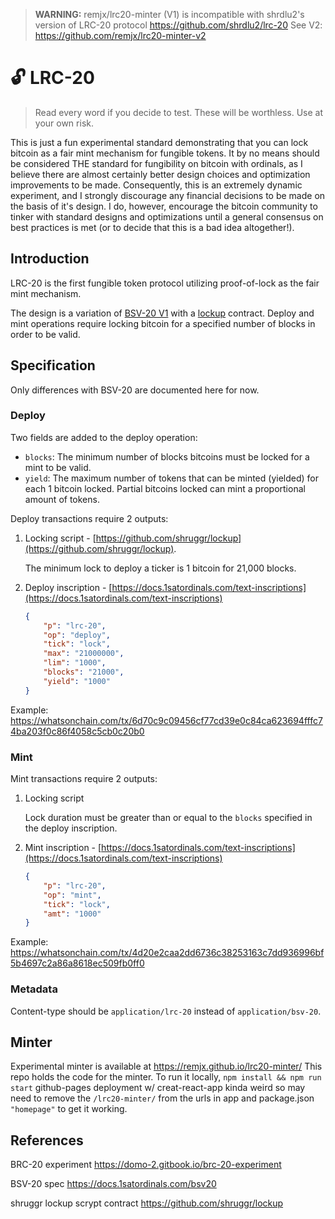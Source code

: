 > **WARNING:** remjx/lrc20-minter (V1) is incompatible with shrdlu2's version of LRC-20 protocol https://github.com/shrdlu2/lrc-20 See V2: https://github.com/remjx/lrc20-minter-v2

# 🔓 LRC-20

> Read every word if you decide to test. These will be worthless. Use at your own risk.

This is just a fun experimental standard demonstrating that you can lock bitcoin as a fair mint mechanism for fungible tokens. It by no means should be considered THE standard for fungibility on bitcoin with ordinals, as I believe there are almost certainly better design choices and optimization improvements to be made. Consequently, this is an extremely dynamic experiment, and I strongly discourage any financial decisions to be made on the basis of it's design. I do, however, encourage the bitcoin community to tinker with standard designs and optimizations until a general consensus on best practices is met (or to decide that this is a bad idea altogether!).

## Introduction

LRC-20 is the first fungible token protocol utilizing proof-of-lock as the fair mint mechanism.&#x20;

The design is a variation of [BSV-20 V1](https://docs.1satordinals.com/bsv20) with a [lockup](https://github.com/shruggr/lockup) contract. Deploy and mint operations require locking bitcoin for a specified number of blocks in order to be valid.

## Specification

Only differences with BSV-20 are documented here for now.

### Deploy

Two fields are added to the deploy operation:

* `blocks`: The minimum number of blocks bitcoins must be locked for a mint to be valid.
* `yield`: The maximum number of tokens that can be minted (yielded) for each 1 bitcoin locked. Partial bitcoins locked can mint a proportional amount of tokens.

Deploy transactions require 2 outputs:

1. Locking script - [https://github.com/shruggr/lockup](https://github.com/shruggr/lockup).

    The minimum lock to deploy a ticker is 1 bitcoin for 21,000 blocks.

2. Deploy inscription - [https://docs.1satordinals.com/text-inscriptions](https://docs.1satordinals.com/text-inscriptions)

    ```json
    {
        "p": "lrc-20",
        "op": "deploy",
        "tick": "lock",
        "max": "21000000",
        "lim": "1000",
        "blocks": "21000",
        "yield": "1000"
    }
    ```

Example: https://whatsonchain.com/tx/6d70c9c09456cf77cd39e0c84ca623694fffc74ba203f0c86f4058c5cb0c20b0

### Mint

Mint transactions require 2 outputs:

1. Locking script

    Lock duration must be greater than or equal to the `blocks` specified in the deploy inscription.

2. Mint inscription - [https://docs.1satordinals.com/text-inscriptions](https://docs.1satordinals.com/text-inscriptions)

    ```json
    {
        "p": "lrc-20",
        "op": "mint",
        "tick": "lock",
        "amt": "1000"
    }
    ```

Example: https://whatsonchain.com/tx/4d20e2caa2dd6736c38253163c7dd936996bf5b4697c2a86a8618ec509fb0ff0

### Metadata

Content-type should be `application/lrc-20` instead of `application/bsv-20`.

## Minter

Experimental minter is available at https://remjx.github.io/lrc20-minter/
This repo holds the code for the minter.
To run it locally, `npm install && npm run start`
github-pages deployment w/ creat-react-app kinda weird so may need to remove the `/lrc20-minter/` from the urls in app and package.json `"homepage"` to get it working.

## References

BRC-20 experiment https://domo-2.gitbook.io/brc-20-experiment

BSV-20 spec https://docs.1satordinals.com/bsv20

shruggr lockup scrypt contract https://github.com/shruggr/lockup

